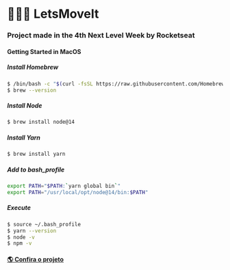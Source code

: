 # 🤸🏼‍♂️ LetsMoveIt
### Project made in the 4th Next Level Week by Rocketseat
#### Getting Started in MacOS 

##### Install Homebrew
```bash
$ /bin/bash -c "$(curl -fsSL https://raw.githubusercontent.com/Homebrew/install/master/install.sh)"
$ brew --version
```
##### Install Node

```bash
$ brew install node@14
```

##### Install Yarn

```bash
$ brew install yarn
```

##### Add to bash_profile
```bash
export PATH="$PATH:`yarn global bin`"
export PATH="/usr/local/opt/node@14/bin:$PATH"
```

##### Execute

```bash
$ source ~/.bash_profile
$ yarn --version
$ node -v
$ npm -v
```

#### [🌎 Confira o projeto ](https://letsmoveit-gamma.vercel.app/)
